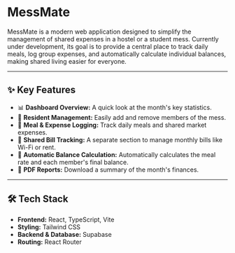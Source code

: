# MessMate

MessMate is a modern web application designed to simplify the management of shared expenses in a hostel or a student mess. Currently under development, its goal is to provide a central place to track daily meals, log group expenses, and automatically calculate individual balances, making shared living easier for everyone.

---

## ✨ Key Features

*   📊 **Dashboard Overview:** A quick look at the month's key statistics.
*   👥 **Resident Management:** Easily add and remove members of the mess.
*   📝 **Meal & Expense Logging:** Track daily meals and shared market expenses.
*   🧾 **Shared Bill Tracking:** A separate section to manage monthly bills like Wi-Fi or rent.
*   🧮 **Automatic Balance Calculation:** Automatically calculates the meal rate and each member's final balance.
*   📄 **PDF Reports:** Download a summary of the month's finances.

---

## 🛠️ Tech Stack

*   **Frontend:** React, TypeScript, Vite
*   **Styling:** Tailwind CSS
*   **Backend & Database:** Supabase
*   **Routing:** React Router